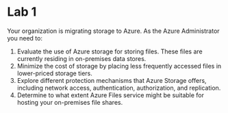 # Lab 1

Your organization is migrating storage to Azure. As the Azure Administrator you need to:

1. Evaluate the use of Azure storage for storing files. These files are currently residing in on-premises data stores.
2. Minimize the cost of storage by placing less frequently accessed files in lower-priced storage tiers.
3. Explore different protection mechanisms that Azure Storage offers, including network access, authentication, authorization, and replication.
4. Determine to what extent Azure Files service might be suitable for hosting your on-premises file shares.
